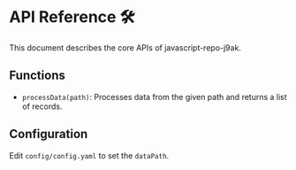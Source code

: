 # API Reference 🛠

This document describes the core APIs of javascript-repo-j9ak.

## Functions
- `processData(path)`: Processes data from the given path and returns a list of records.

## Configuration
Edit `config/config.yaml` to set the `dataPath`.
